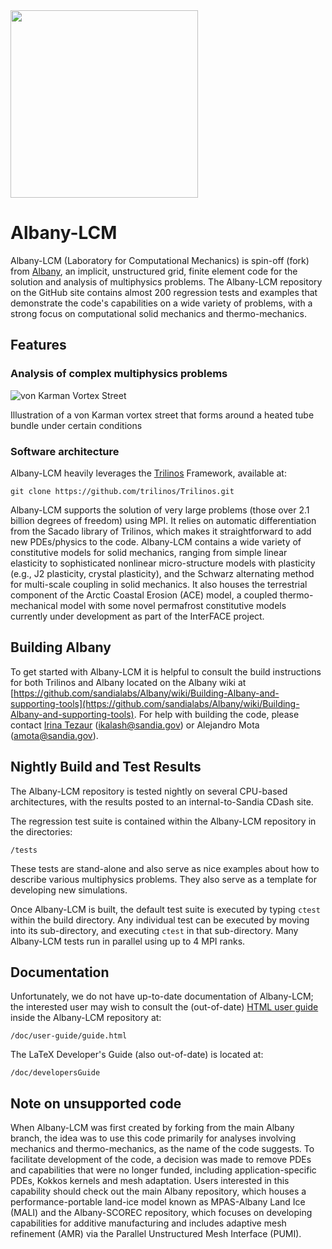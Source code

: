 <img src="https://github.com/sandialabs/LCM/blob/main/wiki/albany_lcm.png" width="300">

# Albany-LCM

Albany-LCM (Laboratory for Computational Mechanics) is spin-off (fork) from <a href = "https://github.com/sandialabs/Albany">Albany</a>, an implicit, unstructured grid, finite element code for the solution and analysis of multiphysics problems. The Albany-LCM repository 
on the GitHub site contains almost 200 regression tests and examples
that demonstrate the code's capabilities on a wide variety of problems, with a strong focus on computational 
solid mechanics and thermo-mechanics.

## Features

### Analysis of complex multiphysics problems

![von Karman Vortex Street](https://drive.google.com/file/d/1HThIIwik3xljfcKgrmwp8CxKlFa7hcur/view?usp=sharing)

Illustration of a von Karman vortex street that forms around a heated tube bundle under certain conditions

### Software architecture

Albany-LCM heavily leverages the [Trilinos](https://trilinos.org) Framework, available at:

	git clone https://github.com/trilinos/Trilinos.git

Albany-LCM supports the solution of very large problems (those over 2.1 billion degrees of freedom) using MPI.
It relies on automatic differentiation from the Sacado library of Trilinos, which makes it straightforward to add
new PDEs/physics to the code.  Albany-LCM contains a wide variety of constitutive models for solid mechanics, 
ranging from simple linear elasticity to sophisticated nonlinear micro-structure models with plasticity (e.g., J2 plasticity, crystal plasticity), and the Schwarz alternating method for multi-scale coupling in solid mechanics.  It also houses the terrestrial component of the Arctic Coastal Erosion (ACE) model, a coupled thermo-mechanical model with 
some novel permafrost constitutive models currently under 
development as part of the InterFACE project.

## Building Albany

To get started with Albany-LCM it is helpful to consult the
build instructions for both Trilinos and Albany located on the Albany wiki at
[https://github.com/sandialabs/Albany/wiki/Building-Albany-and-supporting-tools](https://github.com/sandialabs/Albany/wiki/Building-Albany-and-supporting-tools).
For help with building the code, please contact <a href = www.sandia.gov/~ikalash>Irina Tezaur</a> (ikalash@sandia.gov) or Alejandro 
Mota (amota@sandia.gov).  

## Nightly Build and Test Results

The Albany-LCM repository is tested nightly on several CPU-based architectures, with the 
results posted to an internal-to-Sandia CDash site.

The regression test suite is contained within the Albany-LCM repository in the directories:

	/tests

These tests are stand-alone and also serve as nice examples about how to describe various multiphysics problems.
They also serve as a template for developing new simulations.

Once Albany-LCM is built, the default test suite is executed by typing `ctest`
within the build directory. Any individual test can be executed by
moving into its sub-directory, and executing `ctest` in that
sub-directory. Many Albany-LCM tests run in parallel using up to 4 MPI ranks.

## Documentation

Unfortunately, we do not have up-to-date documentation of Albany-LCM; 
the interested user may wish to consult the (out-of-date) [HTML user guide](http://sandialabs.github.io/Albany/user-guide/guide.html) inside the Albany-LCM repository at:

	/doc/user-guide/guide.html

The LaTeX Developer's Guide (also out-of-date) is located at:

	/doc/developersGuide


## Note on unsupported code

When Albany-LCM was first created by forking from the main Albany branch, the idea
was to use this code primarily for analyses involving mechanics and thermo-mechanics, 
as the name of the code suggests.  To facilitate development of the code, a decision
was made to remove PDEs and capabilities that were no longer funded, including 
application-specific PDEs, Kokkos kernels and mesh adaptation.  Users interested in this capability
should check out the main Albany repository, which houses a performance-portable land-ice model
known as MPAS-Albany Land Ice (MALI) and the Albany-SCOREC repository, which focuses on 
developing capabilities for additive manufacturing and includes adaptive mesh refinement (AMR) via 
the Parallel Unstructured Mesh Interface (PUMI).  
